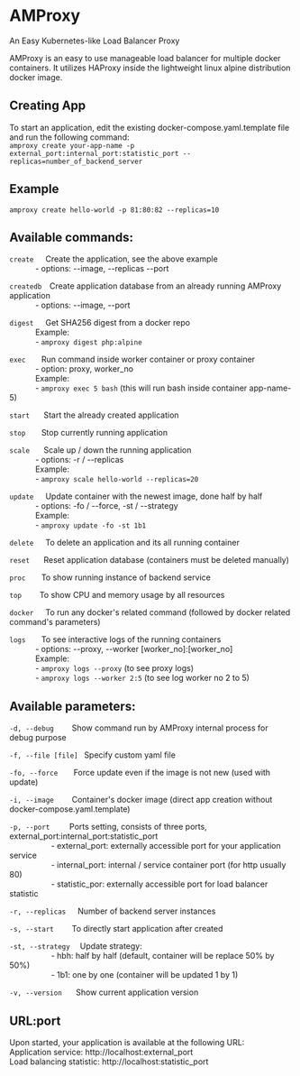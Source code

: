 # AMProxy
An Easy Kubernetes-like Load Balancer Proxy

AMProxy is an easy to use manageable load balancer for multiple docker containers. It utilizes HAProxy inside the lightweight linux alpine distribution docker image.


## Creating App
To start an application, edit the existing docker-compose.yaml.template file and run the following command:<br />
`amproxy create your-app-name -p external_port:internal_port:statistic_port --replicas=number_of_backend_server`


## Example
`amproxy create hello-world -p 81:80:82 --replicas=10`


## Available commands:
`create`&emsp;&ensp;Create the application, see the above example<br />
&emsp;&emsp;&emsp; - options: --image, --replicas --port

`createdb`&emsp;Create application database from an already running AMProxy application<br />
&emsp;&emsp;&emsp; - options: --image, --port

`digest`&emsp;&ensp;Get SHA256 digest from a docker repo<br />
&emsp;&emsp;&emsp; Example:<br />
&emsp;&emsp;&emsp; - `amproxy digest php:alpine`

`exec`&emsp;&emsp;Run command inside worker container or proxy container<br />
&emsp;&emsp;&emsp; - option: proxy, worker_no<br />
&emsp;&emsp;&emsp; Example:<br />
&emsp;&emsp;&emsp; - `amproxy exec 5 bash` (this will run bash inside container app-name-5)

`start`&emsp;&ensp; Start the already created application

`stop`&emsp;&emsp;Stop currently running application

`scale`&emsp;&ensp; Scale up / down the running application<br />
&emsp;&emsp;&emsp; - options: -r / --replicas<br />
&emsp;&emsp;&emsp; Example:<br />
&emsp;&emsp;&emsp; - `amproxy scale hello-world --replicas=20`

`update`&emsp;&ensp;Update container with the newest image, done half by half<br />
&emsp;&emsp;&emsp; - options: -fo / --force, -st / --strategy<br />
&emsp;&emsp;&emsp; Example:<br />
&emsp;&emsp;&emsp; - `amproxy update -fo -st 1b1`

`delete`&emsp;&ensp;To delete an application and its all running container

`reset`&emsp;&ensp; Reset application database (containers must be deleted manually)

`proc`&emsp;&emsp;To show running instance of backend service

`top`&emsp;&emsp; To show CPU and memory usage by all resources

`docker`&emsp;&ensp;To run any docker's related command (followed by docker related command's parameters)

`logs`&emsp;&emsp;To see interactive logs of the running containers<br />
&emsp;&emsp;&emsp; - options: --proxy, --worker [worker_no]:[worker_no]<br />
&emsp;&emsp;&emsp; Example:<br />
&emsp;&emsp;&emsp; - `amproxy logs --proxy` (to see proxy logs)<br />
&emsp;&emsp;&emsp; - `amproxy logs --worker 2:5` (to see log worker no 2 to 5)


## Available parameters:
`-d, --debug`&emsp;&emsp; Show command run by AMProxy internal process for debug purpose

`-f, --file [file]`&ensp; Specify custom yaml file

`-fo, --force`&emsp;&emsp;Force update even if the image is not new (used with update)

`-i, --image`&emsp;&emsp; Container's docker image (direct app creation without docker-compose.yaml.template)

`-p, --port`&emsp;&emsp;&ensp;Ports setting, consists of three ports, external_port:internal_port:statistic_port<br />
&emsp;&emsp;&emsp;&emsp;&emsp; - external_port: externally accessible port for your application service<br />
&emsp;&emsp;&emsp;&emsp;&emsp; - internal_port: internal / service container port (for http usually 80)<br />
&emsp;&emsp;&emsp;&emsp;&emsp; - statistic_por: externally accessible port for load balancer statistic

`-r, --replicas`&emsp;&ensp;Number of backend server instances

`-s, --start`&emsp;&emsp; To directly start application after created

`-st, --strategy`&emsp; Update strategy:<br />
&emsp;&emsp;&emsp;&emsp;&emsp; - hbh: half by half (default, container will be replace 50% by 50%)<br />
&emsp;&emsp;&emsp;&emsp;&emsp; - 1b1: one by one (container will be updated 1 by 1)

`-v, --version`&emsp;&ensp; Show current application version

## URL:port
Upon started, your application is available at the following URL:<br />
Application service: http://localhost:external_port<br />
Load balancing statistic: http://localhost:statistic_port